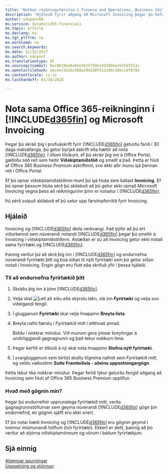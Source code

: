 ```yaml
---
title: "Notkun reikningsfærslna í Finance and Operations, Business Edition | Microsoft Docs"
description: "Hjáleið fyrir aðgang að Microsoft Invoicing þegar þú hefur skráð þig fyrir Dynamics 365 for Finance and Operations, Business Edition."
author: edupont04
ms.service: dynamics365-financials
ms.topic: article
ms.devlang: na
ms.tgt_pltfrm: na
ms.workload: na
ms.search.keywords: 
ms.date: 11/22/2017
ms.author: edupont
ms.translationtype: HT
ms.sourcegitcommit: bec0619be0a65e3625759e13d2866ac615d7513c
ms.openlocfilehash: abceec5b1bc588e2842d0f512240c30eccbf6f8e
ms.contentlocale: is-is
ms.lasthandoff: 01/30/2018

---
```

# <a name="using-the-same-office-365-account-in-included365finincludesd365finlongmdmd-and-microsoft-invoicing"></a>Nota sama Office 365-reikninginn í [!INCLUDE[d365fin](includes/d365fin_long_md.md)] og Microsoft Invoicing
Þegar þú skráir þig í prufuáskrift fyrir [!INCLUDE[d365fin](includes/d365fin_md.md)] geturðu farið í 30 daga matsáfanga, þú getur byrjað áskrift eða hættir að nota [!INCLUDE[d365fin](includes/d365fin_md.md)]. Í öllum tilvikum, ef þú skráir þig inn á Office Portal, gætirðu séð reit sem heitir **Viðskiptamiðstöð** og smellt á það. Þetta er hluti af Office 365 Business Premium áskriftinni, svo ekki allir munu sjá þennan reit í Office Portal.  

Ef þú opnar viðskiptamiðstöðinni munt þú sjá hluta sem kallast **Invoicing**. Ef þú opnar þessum hluta sérð þú skilaboð að þú getur ekki opnað Microsoft Invoicing vegna þess að reikningurinn þinn er notaður í [!INCLUDE[d365fin](includes/d365fin_md.md)].  

Þú sérð svipuð skilaboð ef þú setur upp farsímaforritið fyrir Invoicing.  

## <a name="workaround"></a>Hjáleið
Invoicing og [!INCLUDE[d365fin](includes/d365fin_md.md)] deila verkvangi. Það þýðir að þú ert viðurkennd sem núverandi notandi [!INCLUDE[d365fin](includes/d365fin_md.md)] þegar þú smellir á Invoicing í viðskiptamiðstöðinni. Ástæðan er sú að Invoicing getur ekki notað sama fyrirtæki og [!INCLUDE[d365fin](includes/d365fin_md.md)].  

Þannig verður þú að skrá þig inn í [!INCLUDE[d365fin](includes/d365fin_md.md)] og endurnefna núverandi fyrirtæki þitt og búa síðan til nýtt fyrirtæki sem þú getur síðan notað í Invoicing. Engin gögn eru flutt eða skrifuð yfir í þessa hjáleið.

### <a name="to-rename-your-company"></a>Til að endurnefna fyrirtækið þitt
1.  Skráðu þig inn á þinn [!INCLUDE[d365fin](includes/d365fin_md.md)].  
2.  Velja skal ![Leit að síðu eða skýrslu](media/ui-search/search_small.png "Leit að síðu eða skýrslu táknið") tákn, slá inn **Fyrirtæki** og velja svo viðeigandi tengil.  
3.  Í glugganum **Fyrirtæki** skal velja hnappinn **Breyta lista**.  
4.  Breyta nafni færslu í *Fyrirtækið mitt* í eitthvað annað.  

    Bíddu í nokkrar mínútur. Við munum gera ýmsar breytingar á undirliggjandi gagnagrunni og það tekur nokkurn tíma.
5.  Þegar kerfið er tilbúið á ný skal nota hnappinn **Stofna nýtt fyrirtæki**.  
6.  Í svarglugganum sem birtist skaltu tilgreina nafnið sem *Fyrirtækið mitt*, og veldu valkostinn **Suite Framleiðsla - aðeins uppsetningargögn**.  

Þetta tekur líka nokkrar mínútur. Þegar ferlið lýkur geturðu fengið aðgang að Invoicing sem hluti af Office 365 Business Premium upplifun.  

### <a name="what-about-my-data"></a>Hvað með gögnin mín?
Þegar þú endurnefnir upprunalega fyrirtækið mitt, verða gagnagrunnstöflurnar sem geyma núverandi [!INCLUDE[d365fin](includes/d365fin_md.md)] gögn þín endurnefnd, en gögnin sjálft eru ekki snert.  

Ef þú notar bæði Invoicing og [!INCLUDE[d365fin](includes/d365fin_md.md)] eru gögnin geymd í tveimur mismunandi hólfum (tvö fyrirtæki). Ekkert er deilt, þannig að þú verður að stjórna viðskiptamönnum og vörum í báðum fyrirtækjum.  

## <a name="see-also"></a>Sjá einnig
[Algengar spurningar](across-faq.md)  
[Uppsetning og stjórnun](admin-setup-and-administration.md)  

